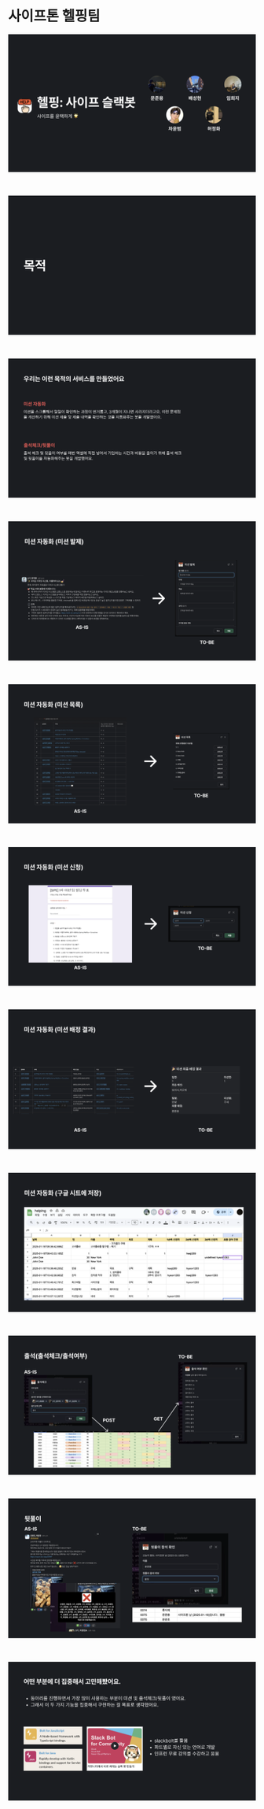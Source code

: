 # 사이프톤 헬핑팀

![](/docs/ppt_img/sipethon_helping_1.png)

<br>

![](/docs/ppt_img/sipethon_helping_2.png)

<br>

![](/docs/ppt_img/sipethon_helping_3.png)

<br>

![](/docs/ppt_img/sipethon_helping_4.png)

<br>

![](/docs/ppt_img/sipethon_helping_5.png)

<br>

![](/docs/ppt_img/sipethon_helping_6.png)

<br>

![](/docs/ppt_img/sipethon_helping_7.png)

<br>

![](/docs/ppt_img/sipethon_helping_8.png)

<br>

![](/docs/ppt_img/sipethon_helping_9.png)

<br>

![](/docs/ppt_img/sipethon_helping_10.png)

<br>

![](/docs/ppt_img/sipethon_helping_11.png)

<br>